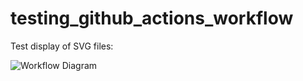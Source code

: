 # testing_github_actions_workflow

Test display of SVG files:

<img src="cp-rtp-tool - 🚀 Prepare RTP (Run RTP Checks) - workflow diagram.svg" alt="Workflow Diagram" width="auto">
